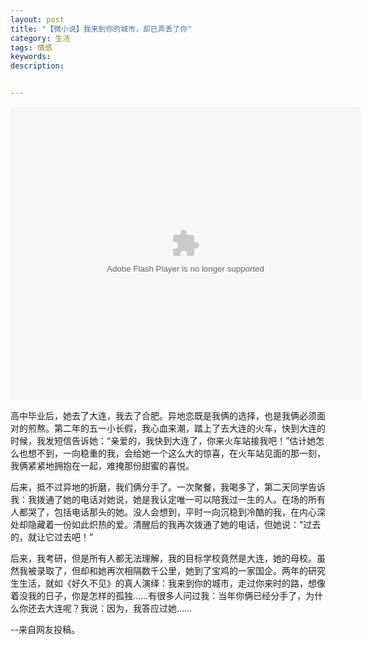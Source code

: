 ```yaml
---
layout: post
title: "【微小说】我来到你的城市，却已弄丢了你"
category: 生活
tags: 情感
keywords: 
description: 


---
```

<embed src="http://player.56.com/v_MTE5MjQyNzE2.swf" type="application/x-shockwave-flash" width="560" height="470" allowfullscreen="true" allownetworking="all" allowscriptaccess="always"></embed>





高中毕业后，她去了大连，我去了合肥。异地恋既是我俩的选择，也是我俩必须面对的煎熬。第二年的五一小长假，我心血来潮，踏上了去大连的火车，快到大连的时候，我发短信告诉她：“亲爱的，我快到大连了，你来火车站接我吧！”估计她怎么也想不到，一向稳重的我，会给她一个这么大的惊喜，在火车站见面的那一刻，我俩紧紧地拥抱在一起，难掩那份甜蜜的喜悦。 

    
    
后来，抵不过异地的折磨，我们俩分手了。一次聚餐，我喝多了，第二天同学告诉我：我拨通了她的电话对她说，她是我认定唯一可以陪我过一生的人。在场的所有人都哭了，包括电话那头的她。没人会想到，平时一向沉稳到冷酷的我，在内心深处却隐藏着一份如此炽热的爱。清醒后的我再次拨通了她的电话，但她说：“过去的，就让它过去吧！” 

 
    
后来，我考研，但是所有人都无法理解，我的目标学校竟然是大连，她的母校。虽然我被录取了，但却和她再次相隔数千公里，她到了宝鸡的一家国企。两年的研究生生活，就如《好久不见》的真人演绎：我来到你的城市，走过你来时的路，想像着没我的日子，你是怎样的孤独……有很多人问过我：当年你俩已经分手了，为什么你还去大连呢？我说：因为，我答应过她……  


--来自网友投稿。
